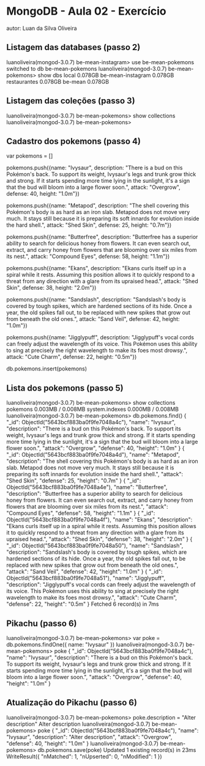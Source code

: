 # MongoDB - Aula 02 - Exercício
autor: Luan da Silva Oliveira

## Listagem das databases (passo 2)
luanoliveira(mongod-3.0.7) be-mean-instagram> use be-mean-pokemons
switched to db be-mean-pokemons
luanoliveira(mongod-3.0.7) be-mean-pokemons> show dbs
local              0.078GB
be-mean-instagram  0.078GB
restaurantes       0.078GB
be-mean            0.078GB

## Listagem das coleções (passo 3)
luanoliveira(mongod-3.0.7) be-mean-pokemons> show collections
luanoliveira(mongod-3.0.7) be-mean-pokemons>

## Cadastro dos pokemons (passo 4)
var pokemons = []

pokemons.push({name: "Ivysaur", description: "There is a bud on this Pokémon's back. To support its weight, Ivysaur's legs and trunk grow thick and strong. If it starts spending more time lying in the sunlight, it's a sign that the bud will bloom into a large flower soon.", attack: "Overgrow", defense: 40, height: "1.0m"})

pokemons.push({name: "Metapod", description: "The shell covering this Pokémon's body is as hard as an iron slab. Metapod does not move very much. It stays still because it is preparing its soft innards for evolution inside the hard shell.", attack: "Shed Skin", defense: 25, height: "0.7m"})

pokemons.push({name: "Butterfree", description: "Butterfree has a superior ability to search for delicious honey from flowers. It can even search out, extract, and carry honey from flowers that are blooming over six miles from its nest.", attack: "Compound Eyes", defense: 58, height: "1.1m"})

pokemons.push({name: "Ekans", description: "Ekans curls itself up in a spiral while it rests. Assuming this position allows it to quickly respond to a threat from any direction with a glare from its upraised head.", attack: "Shed Skin", defense: 38, height: "2.0m"})

pokemons.push({name: "Sandslash", description: "Sandslash's body is covered by tough spikes, which are hardened sections of its hide. Once a year, the old spikes fall out, to be replaced with new spikes that grow out from beneath the old ones.", attack: "Sand Veil", defense: 42, height: "1.0m"})

pokemons.push({name: "Jigglypuff", description: "Jigglypuff's vocal cords can freely adjust the wavelength of its voice. This Pokémon uses this ability to sing at precisely the right wavelength to make its foes most drowsy.", attack: "Cute Charm", defense: 22, height: "0.5m"})

db.pokemons.insert(pokemons)

## Lista dos pokemons (passo 5)

luanoliveira(mongod-3.0.7) be-mean-pokemons> show collections
pokemons        0.003MB / 0.008MB
system.indexes  0.000MB / 0.008MB
luanoliveira(mongod-3.0.7) be-mean-pokemons> db.pokemons.find()
{
  "_id": ObjectId("5643bcf883ba0f9fe7048a4c"),
  "name": "Ivysaur",
  "description": "There is a bud on this Pokémon's back. To support its weight, Ivysaur's legs and trunk grow thick and strong. If it starts spending more time lying in the sunlight, it's a sign that the bud will bloom into a large flower soon.",
  "attack": "Overgrow",
  "defense": 40,
  "height": "1.0m"
}
{
  "_id": ObjectId("5643bcf883ba0f9fe7048a4d"),
  "name": "Metapod",
  "description": "The shell covering this Pokémon's body is as hard as an iron slab. Metapod does not move very much. It stays still because it is preparing its soft innards for evolution inside the hard shell.",
  "attack": "Shed Skin",
  "defense": 25,
  "height": "0.7m"
}
{
  "_id": ObjectId("5643bcf883ba0f9fe7048a4e"),
  "name": "Butterfree",
  "description": "Butterfree has a superior ability to search for delicious honey from flowers. It can even search out, extract, and carry honey from flowers that are blooming over six miles from its nest.",
  "attack": "Compound Eyes",
  "defense": 58,
  "height": "1.1m"
}
{
  "_id": ObjectId("5643bcf883ba0f9fe7048a4f"),
  "name": "Ekans",
  "description": "Ekans curls itself up in a spiral while it rests. Assuming this position allows it to quickly respond to a threat from any direction with a glare from its upraised head.",
  "attack": "Shed Skin",
  "defense": 38,
  "height": "2.0m"
}
{
  "_id": ObjectId("5643bcf883ba0f9fe7048a50"),
  "name": "Sandslash",
  "description": "Sandslash's body is covered by tough spikes, which are hardened sections of its hide. Once a year, the old spikes fall out, to be replaced with new spikes that grow out from beneath the old ones.",
  "attack": "Sand Veil",
  "defense": 42,
  "height": "1.0m"
}
{
  "_id": ObjectId("5643bcf883ba0f9fe7048a51"),
  "name": "Jigglypuff",
  "description": "Jigglypuff's vocal cords can freely adjust the wavelength of its voice. This Pokémon uses this ability to sing at precisely the right wavelength to make its foes most drowsy.",
  "attack": "Cute Charm",
  "defense": 22,
  "height": "0.5m"
}
Fetched 6 record(s) in 7ms

## Pikachu (passo 6)

luanoliveira(mongod-3.0.7) be-mean-pokemons> var poke = db.pokemons.findOne({ name: "Ivysaur" })
luanoliveira(mongod-3.0.7) be-mean-pokemons> poke
{
  "_id": ObjectId("5643bcf883ba0f9fe7048a4c"),
  "name": "Ivysaur",
  "description": "There is a bud on this Pokémon's back. To support its weight, Ivysaur's legs and trunk grow thick and strong. If it starts spending more time lying in the sunlight, it's a sign that the bud will bloom into a large flower soon.",
  "attack": "Overgrow",
  "defense": 40,
  "height": "1.0m"
}

## Atualização do Pikachu (passo 6)
luanoliveira(mongod-3.0.7) be-mean-pokemons> poke.description = "Alter description"
Alter description
luanoliveira(mongod-3.0.7) be-mean-pokemons> poke
{
  "_id": ObjectId("5643bcf883ba0f9fe7048a4c"),
  "name": "Ivysaur",
  "description": "Alter description",
  "attack": "Overgrow",
  "defense": 40,
  "height": "1.0m"
}
luanoliveira(mongod-3.0.7) be-mean-pokemons> db.pokemons.save(poke)
Updated 1 existing record(s) in 23ms
WriteResult({
  "nMatched": 1,
  "nUpserted": 0,
  "nModified": 1
})
